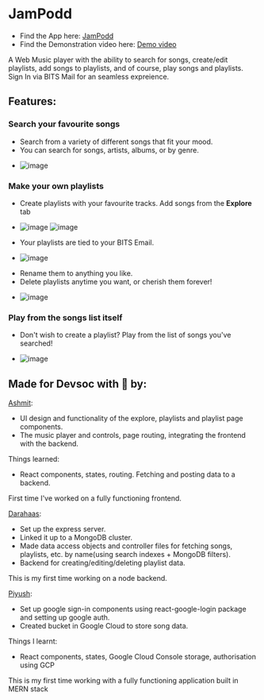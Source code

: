 # JamPodd
* Find the App here:   [JamPodd](https://jampodd.herokuapp.com) 
* Find the Demonstration video here:   [Demo video](https://youtu.be/4avEy_a7yVY)

A Web Music player with the ability to search for songs, create/edit playlists, add songs to playlists, and of course, play songs and playlists. \
Sign In via BITS Mail for an seamless expreience.



## Features:
### Search your favourite songs
- Search from a variety of different songs that fit your mood.
- You can search for songs, artists, albums, or by genre.

* ![image](https://i.imgur.com/BUOzwAMl.png)


### Make your own playlists 
- Create playlists with your favourite tracks. Add songs from the **Explore** tab
* ![image](https://i.imgur.com/Chdn9xlm.png)       ![image](https://i.imgur.com/nB2FAVml.png)
- Your playlists are tied to your BITS Email.


* ![image](https://i.imgur.com/BIfbM4Wl.png)

- Rename them to anything you like.
- Delete playlists anytime you want, or cherish them forever!

* ![image](https://i.imgur.com/MKJX3O6l.png)

### Play from the songs list itself
- Don't wish to create a playlist? Play from the list of songs you've searched!

* ![image](https://i.imgur.com/nB2FAVml.png)






## Made for Devsoc with 💙 by:
[Ashmit](https://github.com/ashmitkx):
- UI design and functionality of the explore, playlists and playlist page components.
- The music player and controls, page routing, integrating the frontend with the backend.

 Things learned:
- React components, states, routing. Fetching and posting data to a backend.

First time I've worked on a fully functioning frontend.

[Darahaas](https://github.com/darahaas15):
- Set up the express server.
- Linked it up to a MongoDB cluster.
- Made data access objects and controller files for fetching songs, playlists, etc. by name(using search indexes + MongoDB filters).
- Backend for creating/editing/deleting playlist data.

This is my first time working on a node backend.

[Piyush](https://github.com/git-pi-e):
- Set up google sign-in components using react-google-login package and setting up google auth.
- Created bucket in Google Cloud to store song data.

Things I learnt:
- React components, states, Google Cloud Console storage, authorisation using GCP

This is my first time working with a fully functioning application built in MERN stack


